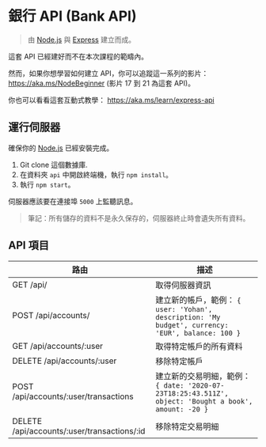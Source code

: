 # 銀行 API (Bank API)

> 由 [Node.js](https://nodejs.org) 與 [Express](https://expressjs.com/) 建立而成。

這套 API 已經建好而不在本次課程的範疇內。

然而，如果你想學習如何建立 API，你可以追蹤這一系列的影片：https://aka.ms/NodeBeginner (影片 17 到 21 為這套 API)。

你也可以看看這套互動式教學： https://aka.ms/learn/express-api

## 運行伺服器

確保你的 [Node.js](https://nodejs.org) 已經安裝完成。

1. Git clone 這個數據庫.
2. 在資料夾 `api` 中開啟終端機，執行 `npm install`。
3. 執行 `npm start`。

伺服器應該要在連接埠 `5000` 上監聽訊息。

> 筆記：所有儲存的資料不是永久保存的，伺服器終止時會遺失所有資料。

## API 項目

| 路由                                        | 描述                                                                                                  |
| ------------------------------------------- | ----------------------------------------------------------------------------------------------------- |
| GET /api/                                   | 取得伺服器資訊                                                                                        |
| POST /api/accounts/                         | 建立新的帳戶，範例： `{ user: 'Yohan', description: 'My budget', currency: 'EUR', balance: 100 }`     |
| GET /api/accounts/:user                     | 取得特定帳戶的所有資料                                                                                |
| DELETE /api/accounts/:user                  | 移除特定帳戶                                                                                          |
| POST /api/accounts/:user/transactions       | 建立新的交易明細，範例： `{ date: '2020-07-23T18:25:43.511Z', object: 'Bought a book', amount: -20 }` |
| DELETE /api/accounts/:user/transactions/:id | 移除特定交易明細                                                                                      |
